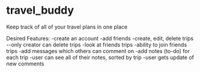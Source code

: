 # travel_buddy

Keep track of all of your travel plans in one place

Desired Features: 
-create an account
-add friends 
-create, edit, delete trips
--only creator can delete trips
-look at friends trips
-ability to join friends trips
-add messages which others can comment on
-add notes (to-do) for each trip
-user can see all of their notes, sorted by trip
-user gets update of new comments 
